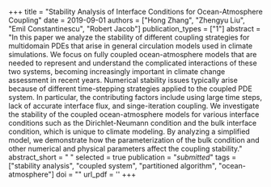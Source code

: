 +++
title = "Stability Analysis of Interface Conditions for Ocean-Atmosphere Coupling"
date = 2019-09-01
authors = ["Hong Zhang", "Zhengyu Liu", "Emil Constantinescu", "Robert Jacob"]
publication_types = ["1"]
abstract = "In this paper we analyze the stability of different coupling strategies for multidomain PDEs that arise in general circulation models used in climate simulations. We focus on fully coupled ocean-atmosphere models that are needed to represent and understand the complicated interactions of these two systems, becoming increasingly important in climate change assessment in recent years. Numerical stability issues typically arise because of different time-stepping strategies applied to the coupled PDE system. In particular, the contributing factors include using large time steps, lack of accurate interface flux, and singe-iteration coupling. We investigate the stability of the coupled ocean-atmosphere models for various interface conditions such as the Dirichlet-Neumann condition and the bulk interface condition, which is unique to climate modeling. By analyzing a simplified model, we demonstrate how the parameterization of the bulk condition and other numerical and physical parameters affect the coupling stability."
abstract_short = " "
selected = true
publication = "*submitted*"
tags = ["stability analysis", "coupled system", "partitioned algorithm", "ocean-atmosphere"]
doi = ""
url_pdf = ''
+++

